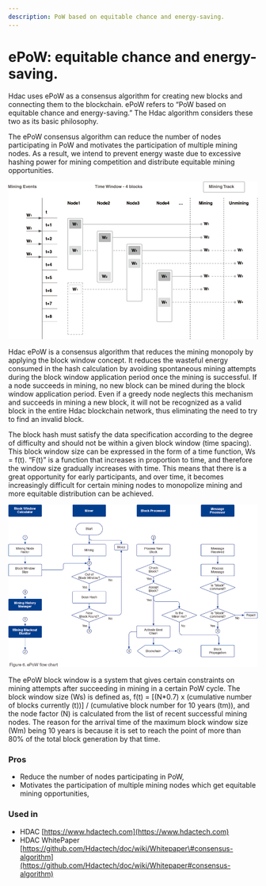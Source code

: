 ```yaml
---
description: PoW based on equitable chance and energy-saving.
---
```


# ePoW: equitable chance and energy-saving.

Hdac uses ePoW as a consensus algorithm for creating new blocks and connecting them to the blockchain. ePoW refers to “PoW based on equitable chance and energy-saving.” The Hdac algorithm considers these two as its basic philosophy.

The ePoW consensus algorithm can reduce the number of nodes participating in PoW and motivates the participation of multiple mining nodes. As a result, we intend to prevent energy waste due to excessive hashing power for mining competition and distribute equitable mining opportunities.  


![ePoW consensus algorithm](../.gitbook/assets/epow-consensus-algorithm.png)

Hdac ePoW is a consensus algorithm that reduces the mining monopoly by applying the block window concept. It reduces the wasteful energy consumed in the hash calculation by avoiding spontaneous mining attempts during the block window application period once the mining is successful. If a node succeeds in mining, no new block can be mined during the block window application period. Even if a greedy node neglects this mechanism and succeeds in mining a new block, it will not be recognized as a valid block in the entire Hdac blockchain network, thus eliminating the need to try to find an invalid block.

The block hash must satisfy the data specification according to the degree of difficulty and should not be within a given block window \(time spacing\). This block window size can be expressed in the form of a time function, Ws = f\(t\). “F\(t\)” is a function that increases in proportion to time, and therefore the window size gradually increases with time. This means that there is a great opportunity for early participants, and over time, it becomes increasingly difficult for certain mining nodes to monopolize mining and more equitable distribution can be achieved.

![](../.gitbook/assets/epow-flow-chart.png.png)

The ePoW block window is a system that gives certain constraints on mining attempts after succeeding in mining in a certain PoW cycle. The block window size \(Ws\) is defined as, f\(t\) = \[\(N\*0.7\) x \(cumulative number of blocks currently \(t\)\)\] / \(cumulative block number for 10 years \(tm\)\), and the node factor \(N\) is calculated from the list of recent successful mining nodes. The reason for the arrival time of the maximum block window size \(Wm\) being 10 years is because it is set to reach the point of more than 80% of the total block generation by that time.

### Pros

* Reduce the number of nodes participating in PoW, 
* Motivates the participation of multiple mining nodes which get equitable mining opportunities,

### Used in 

* HDAC [https://www.hdactech.com](https://www.hdactech.com)
* HDAC WhitePaper [https://github.com/Hdactech/doc/wiki/Whitepaper\#consensus-algorithm](https://github.com/Hdactech/doc/wiki/Whitepaper#consensus-algorithm)





